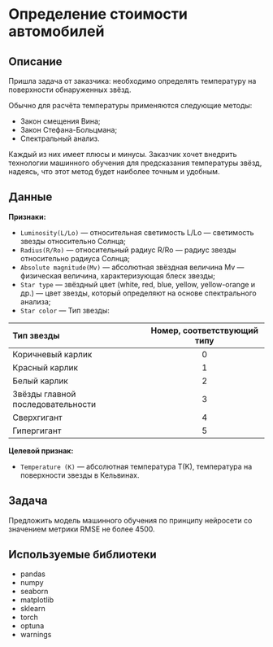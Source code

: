 # Определение стоимости автомобилей
## Описание
Пришла задача от заказчика: необходимо определять температуру на поверхности обнаруженных звёзд. 

Обычно для расчёта температуры применяются следующие методы:
- Закон смещения Вина;
- Закон Стефана-Больцмана;
- Спектральный анализ.

Каждый из них имеет плюсы и минусы. Заказчик хочет внедрить технологии машинного обучения для предсказания температуры звёзд, надеясь, что этот метод будет наиболее точным и удобным.

## Данные
**Признаки:**
- `Luminosity(L/Lo)` — относительная светимость L/Lo — светимость звезды относительно Солнца;
- `Radius(R/Ro)` — относительный радиус R/Ro — радиус звезды относительно радиуса Солнца;
- `Absolute magnitude(Mv)` — абсолютная звёздная величина Mv — физическая величина, характеризующая блеск звезды;
- `Star type` — звёздный цвет (white, red, blue, yellow, yellow-orange и др.) — цвет звезды, который определяют на основе спектрального анализа;
- `Star color` — Тип звезды:

|Тип звезды                        |Номер, соответствующий типу|
|:---------------------------------|:-------------------------:|
|Коричневый карлик	               |0                          |
|Красный карлик                    |1                          |
|Белый карлик 	                   |2                          |
|Звёзды главной последовательности |3                          |
|Сверхгигант	                   |4                          |
|Гипергигант   	                   |5                          |

**Целевой признак:**
- `Temperature (K)` — абсолютная температура T(K), температура на поверхности звезды в Кельвинах.

## Задача
Предложить модель машинного обучения по принципу нейросети со значением метрики RMSE не более 4500. 

## Используемые библиотеки
- pandas
- numpy
- seaborn
- matplotlib
- sklearn 
- torch
- optuna
- warnings
